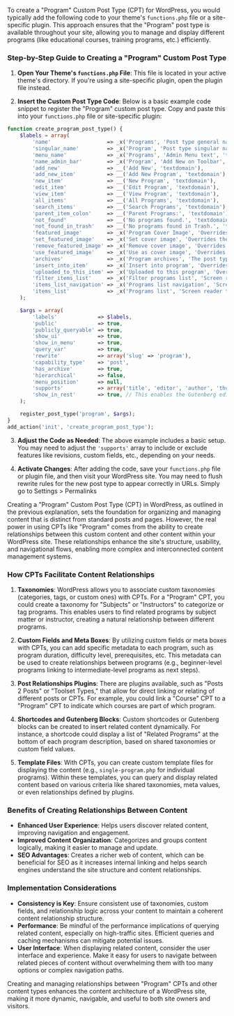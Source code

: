 To create a "Program" Custom Post Type (CPT) for WordPress, you would typically add the following code to your theme's `functions.php` file or a site-specific plugin. This approach ensures that the "Program" post type is available throughout your site, allowing you to manage and display different programs (like educational courses, training programs, etc.) efficiently.

### Step-by-Step Guide to Creating a "Program" Custom Post Type

1. **Open Your Theme's `functions.php` File**: This file is located in your active theme's directory. If you're using a site-specific plugin, open the plugin file instead.

2. **Insert the Custom Post Type Code**: Below is a basic example code snippet to register the "Program" custom post type. Copy and paste this into your `functions.php` file or site-specific plugin:

```php
function create_program_post_type() {
    $labels = array(
        'name'                  => _x('Programs', 'Post type general name', 'textdomain'),
        'singular_name'         => _x('Program', 'Post type singular name', 'textdomain'),
        'menu_name'             => _x('Programs', 'Admin Menu text', 'textdomain'),
        'name_admin_bar'        => _x('Program', 'Add New on Toolbar', 'textdomain'),
        'add_new'               => __('Add New', 'textdomain'),
        'add_new_item'          => __('Add New Program', 'textdomain'),
        'new_item'              => __('New Program', 'textdomain'),
        'edit_item'             => __('Edit Program', 'textdomain'),
        'view_item'             => __('View Program', 'textdomain'),
        'all_items'             => __('All Programs', 'textdomain'),
        'search_items'          => __('Search Programs', 'textdomain'),
        'parent_item_colon'     => __('Parent Programs:', 'textdomain'),
        'not_found'             => __('No programs found.', 'textdomain'),
        'not_found_in_trash'    => __('No programs found in Trash.', 'textdomain'),
        'featured_image'        => _x('Program Cover Image', 'Overrides the “Featured Image” phrase', 'textdomain'),
        'set_featured_image'    => _x('Set cover image', 'Overrides the “Set featured image” phrase', 'textdomain'),
        'remove_featured_image' => _x('Remove cover image', 'Overrides the “Remove featured image” phrase', 'textdomain'),
        'use_featured_image'    => _x('Use as cover image', 'Overrides the “Use as featured image” phrase', 'textdomain'),
        'archives'              => _x('Program archives', 'The post type archive label used in nav menus', 'textdomain'),
        'insert_into_item'      => _x('Insert into program', 'Overrides the “Insert into post”/“Insert into page” phrase', 'textdomain'),
        'uploaded_to_this_item' => _x('Uploaded to this program', 'Overrides the “Uploaded to this post”/“Uploaded to this page” phrase', 'textdomain'),
        'filter_items_list'     => _x('Filter programs list', 'Screen reader text for the filter links', 'textdomain'),
        'items_list_navigation' => _x('Programs list navigation', 'Screen reader text for the pagination', 'textdomain'),
        'items_list'            => _x('Programs list', 'Screen reader text for the items list', 'textdomain'),
    );

    $args = array(
        'labels'             => $labels,
        'public'             => true,
        'publicly_queryable' => true,
        'show_ui'            => true,
        'show_in_menu'       => true,
        'query_var'          => true,
        'rewrite'            => array('slug' => 'program'),
        'capability_type'    => 'post',
        'has_archive'        => true,
        'hierarchical'       => false,
        'menu_position'      => null,
        'supports'           => array('title', 'editor', 'author', 'thumbnail', 'excerpt', 'comments'),
        'show_in_rest'       => true, // This enables the Gutenberg editor for the custom post type
    );

    register_post_type('program', $args);
}
add_action('init', 'create_program_post_type');
```

3. **Adjust the Code as Needed**: The above example includes a basic setup. You may need to adjust the `'supports'` array to include or exclude features like revisions, custom fields, etc., depending on your needs.

4. **Activate Changes**: After adding the code, save your `functions.php` file or plugin file, and then visit your WordPress site. You may need to flush rewrite rules for the new post type to appear correctly in URLs. Simply go to Settings > Permalinks

Creating a "Program" Custom Post Type (CPT) in WordPress, as outlined in the previous explanation, sets the foundation for organizing and managing content that is distinct from standard posts and pages. However, the real power in using CPTs like "Program" comes from the ability to create relationships between this custom content and other content within your WordPress site. These relationships enhance the site's structure, usability, and navigational flows, enabling more complex and interconnected content management systems.

### How CPTs Facilitate Content Relationships

1. **Taxonomies**: WordPress allows you to associate custom taxonomies (categories, tags, or custom ones) with CPTs. For a "Program" CPT, you could create a taxonomy for "Subjects" or "Instructors" to categorize or tag programs. This enables users to find related programs by subject matter or instructor, creating a natural relationship between different programs.

2. **Custom Fields and Meta Boxes**: By utilizing custom fields or meta boxes with CPTs, you can add specific metadata to each program, such as program duration, difficulty level, prerequisites, etc. This metadata can be used to create relationships between programs (e.g., beginner-level programs linking to intermediate-level programs as next steps).

3. **Post Relationships Plugins**: There are plugins available, such as "Posts 2 Posts" or "Toolset Types," that allow for direct linking or relating of different posts or CPTs. For example, you could link a "Course" CPT to a "Program" CPT to indicate which courses are part of which program.

4. **Shortcodes and Gutenberg Blocks**: Custom shortcodes or Gutenberg blocks can be created to insert related content dynamically. For instance, a shortcode could display a list of "Related Programs" at the bottom of each program description, based on shared taxonomies or custom field values.

5. **Template Files**: With CPTs, you can create custom template files for displaying the content (e.g., `single-program.php` for individual programs). Within these templates, you can query and display related content based on various criteria like shared taxonomies, meta values, or even relationships defined by plugins.

### Benefits of Creating Relationships Between Content

- **Enhanced User Experience**: Helps users discover related content, improving navigation and engagement.
- **Improved Content Organization**: Categorizes and groups content logically, making it easier to manage and update.
- **SEO Advantages**: Creates a richer web of content, which can be beneficial for SEO as it increases internal linking and helps search engines understand the site structure and content relationships.

### Implementation Considerations

- **Consistency is Key**: Ensure consistent use of taxonomies, custom fields, and relationship logic across your content to maintain a coherent content relationship structure.
- **Performance**: Be mindful of the performance implications of querying related content, especially on high-traffic sites. Efficient queries and caching mechanisms can mitigate potential issues.
- **User Interface**: When displaying related content, consider the user interface and experience. Make it easy for users to navigate between related pieces of content without overwhelming them with too many options or complex navigation paths.

Creating and managing relationships between "Program" CPTs and other content types enhances the content architecture of a WordPress site, making it more dynamic, navigable, and useful to both site owners and visitors.